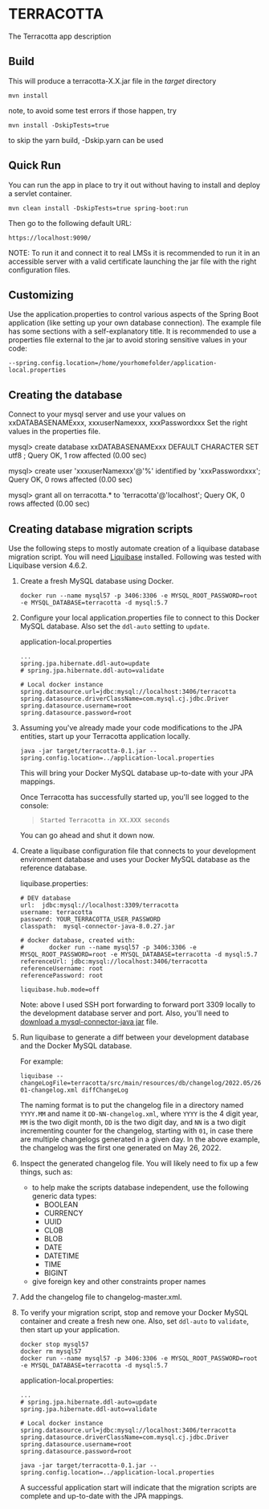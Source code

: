TERRACOTTA
========

The Terracotta app description

Build
-----
This will produce a terracotta-X.X.jar file in the *target* directory

    mvn install 

note, to avoid some test errors if those happen, try

    mvn install -DskipTests=true

to skip the yarn build, -Dskip.yarn can be used

Quick Run
---------
You can run the app in place to try it out without having to install and deploy a servlet container.

    mvn clean install -DskipTests=true spring-boot:run

Then go to the following default URL:

    https://localhost:9090/

NOTE: To run it and connect it to real LMSs it is recommended to run it in an accessible server 
with a valid certificate launching the jar file with the right configuration files.

Customizing
-----------
Use the application.properties to control various aspects of the Spring Boot application (like setting up your own database
connection). The example file has some sections with a self-explanatory title. It is recommended to 
use a properties file external to the jar to avoid storing sensitive values in your code: 

```--spring.config.location=/home/yourhomefolder/application-local.properties```


Creating the database
---------
Connect to your mysql server and use your values on xxDATABASENAMExxx, xxxuserNamexxx, xxxPasswordxxx Set the right
values in the properties file.

mysql> create database xxDATABASENAMExxx DEFAULT CHARACTER SET utf8 ; Query OK, 1 row affected (0.00 sec)

mysql> create user 'xxxuserNamexxx'@'%' identified by 'xxxPasswordxxx'; Query OK, 0 rows affected (0.00 sec)

mysql> grant all on terracotta.* to 'terracotta'@'localhost'; Query OK, 0 rows affected (0.00 sec)


Creating database migration scripts
---------

Use the following steps to mostly automate creation of a liquibase database migration script. You will need [Liquibase](https://www.liquibase.com/) installed. Following was tested with Liquibase version 4.6.2.

1. Create a fresh MySQL database using Docker.

    ```
    docker run --name mysql57 -p 3406:3306 -e MYSQL_ROOT_PASSWORD=root -e MYSQL_DATABASE=terracotta -d mysql:5.7
    ```

2. Configure your local application.properties file to connect to this Docker MySQL database. Also set the `ddl-auto` setting to `update`.

    application-local.properties
    ```
    ...
    spring.jpa.hibernate.ddl-auto=update
    # spring.jpa.hibernate.ddl-auto=validate

    # Local docker instance
    spring.datasource.url=jdbc:mysql://localhost:3406/terracotta
    spring.datasource.driverClassName=com.mysql.cj.jdbc.Driver
    spring.datasource.username=root
    spring.datasource.password=root
    ```

3. Assuming you've already made your code modifications to the JPA entities, start up your Terracotta application locally.

    ```
    java -jar target/terracotta-0.1.jar --spring.config.location=../application-local.properties
    ```

   This will bring your Docker MySQL database up-to-date with your JPA mappings.

   Once Terracotta has successfully started up, you'll see logged to the
   console:

   > `Started Terracotta in XX.XXX seconds`

   You can go ahead and shut it down now.

4. Create a liquibase configuration file that connects to your development environment database and uses your Docker MySQL database as the reference database.

    liquibase.properties:
    ```
    # DEV database
    url:  jdbc:mysql://localhost:3309/terracotta
    username: terracotta
    password: YOUR_TERRACOTTA_USER_PASSWORD
    classpath:  mysql-connector-java-8.0.27.jar

    # docker database, created with:
    #       docker run --name mysql57 -p 3406:3306 -e MYSQL_ROOT_PASSWORD=root -e MYSQL_DATABASE=terracotta -d mysql:5.7
    referenceUrl: jdbc:mysql://localhost:3406/terracotta
    referenceUsername: root
    referencePassword: root

    liquibase.hub.mode=off
    ```

    Note: above I used SSH port forwarding to forward port 3309 locally to the
    development database server and port. Also, you'll need to [download a
    mysql-connector-java
    jar](https://mvnrepository.com/artifact/mysql/mysql-connector-java) file.

5. Run liquibase to generate a diff between your development database and the Docker MySQL database.

    For example:

    ```
    liquibase --changeLogFile=terracotta/src/main/resources/db/changelog/2022.05/26-01-changelog.xml diffChangeLog
    ```

    The naming format is to put the changelog file in a directory named
    `YYYY.MM` and name it `DD-NN-changelog.xml`, where `YYYY` is the 4 digit
    year, `MM` is the two digit month, `DD` is the two digit day, and `NN` is a
    two digit incrementing counter for the changelog, starting with `01`, in
    case there are multiple changelogs generated in a given day. In the above
    example, the changelog was the first one generated on May 26, 2022.

6. Inspect the generated changelog file. You will likely need to fix up a few things, such as:

    - to help make the scripts database independent, use the following generic data types:
        - BOOLEAN
        - CURRENCY
        - UUID
        - CLOB
        - BLOB
        - DATE
        - DATETIME
        - TIME
        - BIGINT
    - give foreign key and other constraints proper names 

7. Add the changelog file to changelog-master.xml.

8. To verify your migration script, stop and remove your Docker MySQL container
   and create a fresh new one. Also, set `ddl-auto` to `validate`, then start up
   your application.

    ```
    docker stop mysql57
    docker rm mysql57
    docker run --name mysql57 -p 3406:3306 -e MYSQL_ROOT_PASSWORD=root -e MYSQL_DATABASE=terracotta -d mysql:5.7
    ```

    application-local.properties:
    ```
    ...
    # spring.jpa.hibernate.ddl-auto=update
    spring.jpa.hibernate.ddl-auto=validate

    # Local docker instance
    spring.datasource.url=jdbc:mysql://localhost:3406/terracotta
    spring.datasource.driverClassName=com.mysql.cj.jdbc.Driver
    spring.datasource.username=root
    spring.datasource.password=root
    ```

    ```
    java -jar target/terracotta-0.1.jar --spring.config.location=../application-local.properties
    ```

    A successful application start will indicate that the migration scripts are
    complete and up-to-date with the JPA mappings.
